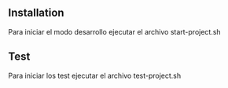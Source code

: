 ## Installation
Para iniciar el modo desarrollo ejecutar el archivo start-project.sh

## Test
Para iniciar los test ejecutar el archivo test-project.sh